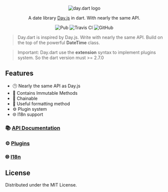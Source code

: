 <br />
<br />
<br />

<p align="center">
  <img src="https://github.com/g1eny0ung/day.dart/blob/master/day.dart.png?raw=true" alt="day.dart logo" />
</p>
<p align="center">A date library <a href="https://github.com/iamkun/dayjs/">Day.js</a> in dart. With nearly the same API.</p>

<p align="center">
  <img alt="Pub" src="https://img.shields.io/pub/v/day.svg">
  <img src="https://travis-ci.org/dayjs/day.dart.svg?branch=master" alt="Travis CI" />
  <img alt="GitHub" src="https://img.shields.io/github/license/g1eny0ung/day.dart.svg">
</p>

> Day.dart is inspired by Day.js. Write with nearly the same API. Build on the top of the powerful **DateTime** class.

> Important: Day.dart use the **extension** syntax to implement plugins system. So the dart version must >= 2.7.0

## Features

- 🕒 Nearly the same API as Day.js
- 💪 Contains Immutable Methods
- 🔗 Chainable
- 👀 Useful formatting method
- ⚙️ Plugin system
- 🌐 I18n support

### 📚 [API Documentation](https://github.com/dayjs/day.dart/blob/master/API.md)

### ⚙️ [Plugins](https://github.com/dayjs/day.dart/blob/master/PLUGINS.md)

### 🌐 [I18n](https://github.com/dayjs/day.dart/blob/master/I18N.md)

## License

Distributed under the MIT License.
